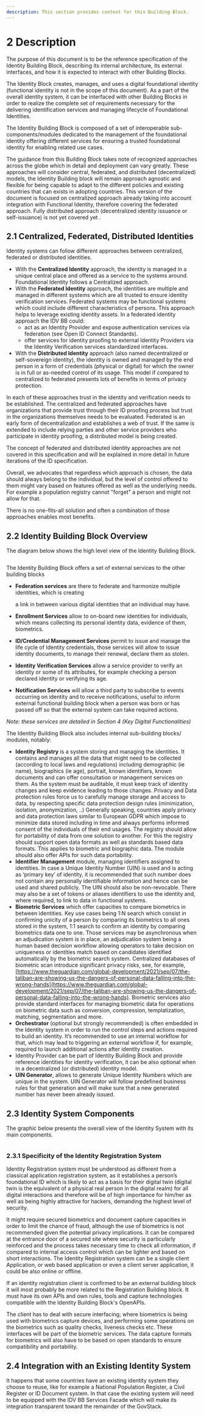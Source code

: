 ```yaml
---
description: This section provides context for this Building Block.
---
```


# 2 Description

The purpose of this document is to be the reference specification of the Identity Building Block, describing its internal architecture, its external interfaces, and how it is expected to interact with other Building Blocks.

The Identity Block creates, manages, and uses a digital foundational identity (functional identity is not in the scope of this document). As a part of the overall identity system, it can be interfaced with other Building Blocks in order to realize the complete set of requirements necessary for the delivering identification services and managing lifecycle of Foundational Identities.

The Identity Building Block is composed of a set of interoperable sub-components/modules dedicated to the management of the foundational identity offering different services for ensuring a trusted foundational identity for enabling related use cases.

The guidance from this Building Block takes note of recognized approaches across the globe which in detail and deployment can vary greatly. These approaches will consider central, federated, and distributed (decentralized) models, the Identity Building block will remain approach agnostic and flexible for being capable to adapt to the different policies and existing countries that can exists in adopting countries. This version of the document is focused on centralized approach already taking into account integration with Functional Identity, therefore covering the federated approach. Fully distributed approach (decentralized identity issuance or self-issuance) is not yet covered yet .

## 2.1 Centralized, Federated, Distributed Identities

Identity systems can follow different approaches between centralized, federated or distributed identities.

* With the **Centralized Identity** approach, the identity is managed in a unique central place and offered as a service to the systems around. Foundational Identity follows a Centralized approach.
* With the **Federated Identity** approach, the identities are multiple and managed in different systems which are all trusted to ensure identity verification services. Federated systems may be functional systems which could include different characteristics of persons. This approach helps to leverage existing identity assets. In a federated identity approach the IDV BB could:
  * act as an Identity Provider and expose authentication services via federation (see Open ID Connect Standards).
  * offer services for identity proofing to external Identity Providers via the Identity Verification services standardized interfaces.
* With the **Distributed Identity** approach (also named decentralized or self-sovereign identity), the identity is owned and managed by the end person in a form of credentials (physical or digital) for which the owner is in full or as-needed control of its usage. This model if compared to centralized to federated presents lots of benefits in terms of privacy protection.

In each of these approaches trust in the identity and verification needs to be established. The centralized and federated approaches have organizations that provide trust through their ID proofing process but trust in the organizations themselves needs to be evaluated. Federated is an early form of decentralization and establishes a web of trust. If the same is extended to include relying parties and other service providers who participate in identity proofing, a distributed model is being created.

The concept of federated and distributed identity approaches are not covered in this specification and will be explained in more detail in future iterations of the ID specification.

Overall, we advocates that regardless which approach is chosen, the data should always belong to the individual, but the level of control offered to them might vary based on features offered as well as the underlying needs. For example a population registry cannot "forget" a person and might not allow for that.

There is no one-fits-all solution and often a combination of those approaches enables most benefits.

## 2.2 Identity Building Block Overview

The diagram below shows the high level view of the Identity Building Block.

<figure><img src=".gitbook/assets/Screen Shot 2023-06-20 at 11.43.56 AM.png" alt=""><figcaption></figcaption></figure>

The Identity Building Block offers a set of external services to the other building blocks

*   **Federation services** are there to federate and harmonize multiple identities, which is creating

    a link in between various digital identities that an individual may have.
* **Enrollment Services** allow to on-board new identities for individuals, which means collecting its personal identity data, evidence of them, biometrics.
* **ID/Credential Management Services** permit to issue and manage the life cycle of Identity credentials, those services will allow to issue identity documents, to manage their renewal, declare them as stolen.
* **Identity Verification Services** allow a service provider to verify an identity or some of its attributes, for example checking a person declared identity or verifying its age.
* **Notification Services** will allow a third party to subscribe to events occurring on identity and to receive notifications, useful to inform external functional building block when a person was born or has passed off so that the external system can take required actions.

_Note: these services are detailed in Section 4 (Key Digital Functionalities)_

The Identity Building Block also includes internal sub-building blocks/ modules, notably:

* **Identity Registry** is a system storing and managing the identities. It contains and manages all the data that might need to be collected (according to local laws and regulations) including demographic (ie name), biographics (ie age), portrait, known identifiers, known documents and can offer consultation or management services on them. As the system must be auditable, it must keep track of identity changes and keep evidence leading to those changes. Privacy and Data protection rules force us to carefully manage storage and access to data, by respecting specific data protection design rules (minimization, isolation, anonymization, ..) Generally speaking, countries apply privacy and data protection laws similar to European GDPR which impose to minimize data stored including in time and always performs informed consent of the individuals of their end usages. The registry should allow for portability of data from one solution to another. For this the registry should support open data formats as well as standards based data formats. This applies to biometric and biographic data. The module should also offer APIs for such data portability.
* **Identifier Management** module, managing identifiers assigned to identities. In case a Unique Identity Number (UIN) is used and is acting as ‘primary key’ of identity, it is recommended that such number does not contain any personally identifiable information and hence can be used and shared publicly. The UIN should also be non-revocable. There may also be a set of tokens or aliases identifiers to use the identity and, where required, to link to data in functional systems.
* **Biometric Services** which offer capacities to compare biometrics in between identities. Key use cases being 1:N search which consist in confirming unicity of a person by comparing its biometrics to all ones stored in the system, 1:1 search to confirm an identity by comparing biometrics data one to one. Those services may be asynchronous when an adjudication system is in place, an adjudication system being a human based decision workflow allowing operators to take decision on uniqueness or identities match based on candidates identified automatically by the biometric search system. Centralized databases of biometric scan introduce significant privacy risks, see, for example, [https://www.theguardian.com/global-development/2021/sep/07/the-taliban-are-showing-us-the-dangers-of-personal-data-falling-into-the-wrong-hands](https://www.theguardian.com/global-development/2021/sep/07/the-taliban-are-showing-us-the-dangers-of-personal-data-falling-into-the-wrong-hands). Biometric services also provide standard interfaces for managing biometric data for operations on biometric data such as conversion, compression, templatization, matching, segmentation and more.
* **Orchestrator** (optional but strongly recommended) is often embedded in the Identity system in order to run the control steps and actions required to build an identity. It’s recommended to use an internal workflow for that, which may lead to triggering an external workflow if, for example, required to launch additional actions after identity creation.
* Identity Provider can be part of Identity Building Block and provide reference identities for identity verification, it can be also optional when in a decentralized (or distributed) identity model.
* **UIN Generator**, allows to generate Unique Identity Numbers which are unique in the system. UIN Generator will follow predefined business rules for that generation and will make sure that a new generated number has never been already issued.

## 2.3 Identity System Components

The graphic below presents the overall view of the Identity System with its main components.

<figure><img src=".gitbook/assets/Screen Shot 2023-06-20 at 11.53.35 AM.png" alt=""><figcaption></figcaption></figure>

### 2.3.1 Specificity of the Identity Registration System

Identity Registration system must be understood as different from a classical application registration system, as it establishes a person’s foundational ID which is likely to act as a basis for their digital twin (digital twin is the equivalent of a physical real person in the digital realm) for all digital interactions and therefore will be of high importance for him/her as well as being highly attractive for hackers, demanding the highest level of security.

It might require secured biometrics and document capture capacities in order to limit the chance of fraud, although the use of biometrics is not recommended given the potential privacy implications. It can be compared at the entrance door of a secured site where security is particularly reinforced and the process takes necessary time to check all information, if compared to internal access control which can be lighter and based on short interactions. The Identity Registration system can be a single client Application, or web based application or even a client server application, it could be also online or offline.

If an identity registration client is confirmed to be an external building block it will most probably be more related to the Registration Building block. It must have its own APIs and own rules, tools and capture technologies compatible with the Identity Building Block's OpenAPIs.

The client has to deal with secure interfacing; where biometrics is being used with biometrics capture devices, and performing some operations on the biometrics such as quality checks, liveness checks etc. These interfaces will be part of the biometric services. The data capture formats for biometrics will also have to be based on open standards to ensure compatibility and portability.

## 2.4 Integration with an Existing Identity System

It happens that some countries have an existing identity system they choose to reuse, like for example a National Population Register, a Civil Register or ID Document system. In that case the existing system will need to be equipped with the IDV BB Services Facade which will make its integration transparent toward the remainder of the GovStack.

<figure><img src=".gitbook/assets/Screen Shot 2023-06-20 at 11.54.21 AM.png" alt=""><figcaption></figcaption></figure>
